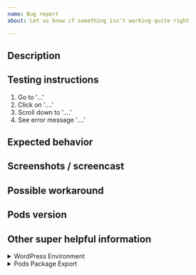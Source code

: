 ```yaml
---
name: Bug report
about: Let us know if something isn't working quite right

---
```


## Description

<!-- A clear and concise description of what the bug is. -->

## Testing instructions

<!-- List of steps to reproduce the behavior so we can see it on our side too. -->

1. Go to '...'
2. Click on '....'
3. Scroll down to '....'
4. See error message '....'

## Expected behavior

<!-- What you expected to be able to see or do if the problem did not happen. -->

## Screenshots / screencast

<!-- If you have any screenshot(s) or screencast(s) to show your problem, these can help us solve things more quickly. -->

## Possible workaround

<!-- If you have discovered a workaround, let us know so other people can be aware too. -->

## Pods version

<!-- Please enter the version of Pods you are running. -->

## Other super helpful information

<!-- Please provide this, we need to be able to review other plugins and versions to check for incompatibility problems. -->

<details>
<summary>WordPress Environment</summary>
  
```
Copy and paste your Tools > Site Health > Info. Use the 'Copy Site Info to Clipboard' and paste the results over this line.
```

</details>

<details>
<summary>Pods Package Export</summary>

```json
Copy and paste your Pods Admin > Migrate: Packages > Export and paste the code over this line.. You may need to enable the component at Pods Admin > Components > Migrate: Packages > Enable
```

</details>
